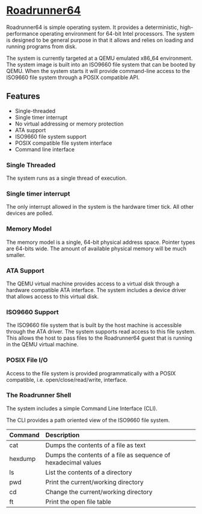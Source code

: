 # [Roadrunner64](https://github.com/fwmiller/roadrunner64)

Roadrunner64 is simple operating system.  It provides a deterministic,
high-performance operating environment for 64-bit Intel processors.  The
system is designed to be general purpose in that it allows and relies on
loading and running programs from disk.

The system is currently targeted at a QEMU emulated x86_64 environment.
The system image is built into an ISO9660 file system that can be booted
by QEMU.  When the system starts it will provide command-line access to
the ISO9660 file system through a POSIX compatible API.

## Features

- Single-threaded
- Single timer interrupt
- No virtual addressing or memory protection
- ATA support
- ISO9660 file system support
- POSIX compatible file system interface
- Command line interface

### Single Threaded

The system runs as a single thread of execution.

### Single timer interrupt

The only interrupt allowed in the system is the hardware timer tick.
All other devices are polled.

### Memory Model

The memory model is a single, 64-bit physical address space.  Pointer
types are 64-bits wide.  The amount of available physical memory will be
much smaller.

### ATA Support

The QEMU virtual machine provides access to a virtual disk through a
hardware compatible ATA interface.  The system includes a device driver
that allows access to this virtual disk.

### ISO9660 Support

The ISO9660 file system that is built by the host machine is accessible
through the ATA driver.  The system supports read access to this file
system.  This allows the host to pass files to the Roadrunner64 guest
that is running in the QEMU virtual machine.

### POSIX File I/O

Access to the file system is provided programmatically with a POSIX
compatible, i.e. open/close/read/write, interface.

### The Roadrunner Shell

The system includes a simple Command Line Interface (CLI).

The CLI provides a path oriented view of the ISO9660 file system.

| Command | Description                                                    |
| :------ | :------------------------------------------------------------- |
| cat     | Dumps the contents of a file as text                           |
| hexdump | Dumps the contents of a file as sequence of hexadecimal values |
| ls      | List the contents of a directory                               |
| pwd     | Print the current/working directory                            |
| cd      | Change the current/working directory                           |
| ft      | Print the open file table                                      |
